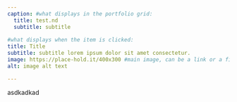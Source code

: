 ```yaml
---
caption: #what displays in the portfolio grid:
  title: test.nd
  subtitle: subtitle
  
#what displays when the item is clicked:
title: Title
subtitle: subtitle lorem ipsum dolor sit amet consectetur.
image: https://place-hold.it/400x300 #main image, can be a link or a file in assets/img/portfolio
alt: image alt text

---
```


asdkadkad